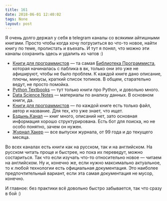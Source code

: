 ```yaml
---
title: 161
date: 2018-06-01 12:40:02
tags: None
layout: post
---
```


Я очень долго держал у себя в telegram каналы со всякими айтишными книгами. Просто чтобы когда хочу погрузиться во что-то новое, найти книгу по теме, пролистать и въехать. И тут я понял, что можно эти каналы сохранить здесь и удалить из чатов :)

+ [Книги для программистов](https://t.me/progbook) — та самая [Библиотека Программиста](https://proglib.io/), которая начиналась с паблика в вк, только они это уже не афишируют, чтобы не было проблем. К каждой книге дано описание, плючы, минусы, краткий список топиков. В общем, старательно ведут, не просто помойка.
+ [Python Textbooks](https://t.me/python_textbooks) — тут только книги про Python, и довольно много.
+ [Data Science Notes](https://t.me/ds_notes) — материалы по анализу данных. В основном книги, да.
+ [Книги для программистов](https://t.me/bfbook) — по каждой книге есть только файл, автор и название. Для тех, кто уже знает, что ищет.
+ [Бздынь.Канал](https://t.me/bzd_channel) — книг много, описаний нет, зато основная информация хорошо структурирована. Есть бот для поиска, но не особо понятно, зачем он нужен.
+ [Журнал Хакер](https://t.me/hacker_lib) — все выпуски журнала, от 99 года и до текущего месяца.

Во всех каналах есть книги как на русском, так и на английском. На русском читать проще и быстрее, но пока их переведут, можно состариться. Так что если изучать что-то относительно новое — читаем на английском. Ну и, конечно же, если нужно максимально актуальное, то к любой технологии есть официальная документация. Это наиболее предпочтительный вариант, если эта самая документация не мусор, конечно.

И главное: без практики всё довольно быстро забывается, так что сразу в бой :)
